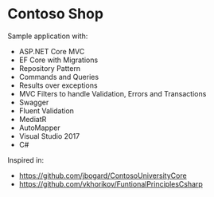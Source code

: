 # Contoso Shop

Sample application with: 

* ASP.NET Core MVC
* EF Core with Migrations
* Repository Pattern
* Commands and Queries
* Results over exceptions
* MVC Filters to handle Validation, Errors and Transactions
* Swagger
* Fluent Validation
* MediatR
* AutoMapper
* Visual Studio 2017
* C#

Inspired in:

* https://github.com/jbogard/ContosoUniversityCore
* https://github.com/vkhorikov/FuntionalPrinciplesCsharp